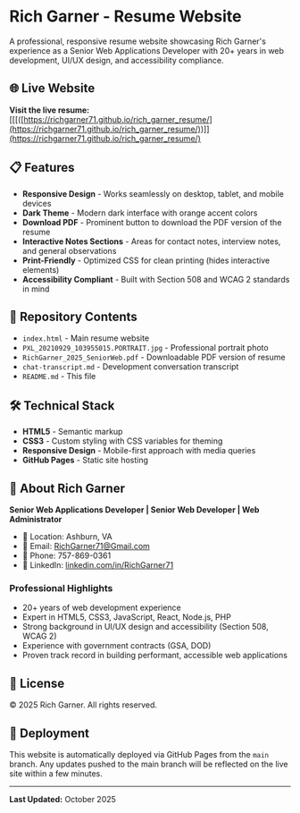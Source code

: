 # Rich Garner - Resume Website

A professional, responsive resume website showcasing Rich Garner's experience as a Senior Web Applications Developer with 20+ years in web development, UI/UX design, and accessibility compliance.

## 🌐 Live Website

**Visit the live resume:** [[[([https://richgarner71.github.io/rich_garner_resume/](https://richgarner71.github.io/rich_garner_resume/))]](https://richgarner71.github.io/rich_garner_resume/)

## 📋 Features

- **Responsive Design** - Works seamlessly on desktop, tablet, and mobile devices
- **Dark Theme** - Modern dark interface with orange accent colors
- **Download PDF** - Prominent button to download the PDF version of the resume
- **Interactive Notes Sections** - Areas for contact notes, interview notes, and general observations
- **Print-Friendly** - Optimized CSS for clean printing (hides interactive elements)
- **Accessibility Compliant** - Built with Section 508 and WCAG 2 standards in mind

## 📁 Repository Contents

- `index.html` - Main resume website
- `PXL_20210929_103955015.PORTRAIT.jpg` - Professional portrait photo
- `RichGarner_2025_SeniorWeb.pdf` - Downloadable PDF version of resume
- `chat-transcript.md` - Development conversation transcript
- `README.md` - This file

## 🛠️ Technical Stack

- **HTML5** - Semantic markup
- **CSS3** - Custom styling with CSS variables for theming
- **Responsive Design** - Mobile-first approach with media queries
- **GitHub Pages** - Static site hosting

## 👤 About Rich Garner

**Senior Web Applications Developer | Senior Web Developer | Web Administrator**

- 📍 Location: Ashburn, VA
- 📧 Email: RichGarner71@Gmail.com
- 📱 Phone: 757-869-0361
- 💼 LinkedIn: [linkedin.com/in/RichGarner71](https://linkedin.com/in/RichGarner71)

### Professional Highlights

- 20+ years of web development experience
- Expert in HTML5, CSS3, JavaScript, React, Node.js, PHP
- Strong background in UI/UX design and accessibility (Section 508, WCAG 2)
- Experience with government contracts (GSA, DOD)
- Proven track record in building performant, accessible web applications

## 📄 License

© 2025 Rich Garner. All rights reserved.

## 🚀 Deployment

This website is automatically deployed via GitHub Pages from the `main` branch. Any updates pushed to the main branch will be reflected on the live site within a few minutes.

---

**Last Updated:** October 2025
